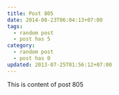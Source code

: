 ```yaml
---
title: Post 805
date: 2014-08-23T06:04:13+07:00
tags:
  - random post
  - post has 5
category:
  - random post
  - post has 0
updated: 2013-07-25T01:56:12+07:00
---
```

This is content of post 805